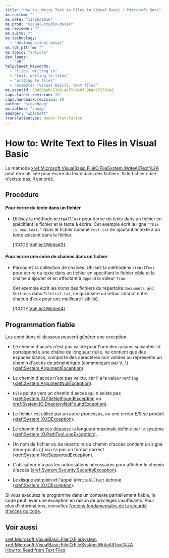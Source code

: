 ```yaml
---
title: "How to: Write Text to Files in Visual Basic | Microsoft Docs"
ms.custom: ""
ms.date: "11/16/2016"
ms.prod: "visual-studio-dev14"
ms.reviewer: ""
ms.suite: ""
ms.technology: 
  - "devlang-visual-basic"
ms.tgt_pltfrm: ""
ms.topic: "article"
dev_langs: 
  - "VB"
helpviewer_keywords: 
  - "files, writing to"
  - "text, writing to files"
  - "writing to files"
  - "examples [Visual Basic], text files"
ms.assetid: 304956eb-530d-4df7-b48f-9b4d1f2581a0
caps.latest.revision: 19
caps.handback.revision: 19
author: "stevehoag"
ms.author: "shoag"
manager: "wpickett"
translationtype: Human Translation
---
```

# How to: Write Text to Files in Visual Basic
La méthode <xref:Microsoft.VisualBasic.FileIO.FileSystem.WriteAllText%2A> peut être utilisée pour écrire du texte dans des fichiers.  Si le fichier cible n'existe pas, il est créé.  
  
## Procédure  
  
#### Pour écrire du texte dans un fichier  
  
-   Utilisez la méthode `WriteAllText` pour écrire du texte dans un fichier en spécifiant le fichier et le texte à écrire.  Cet exemple écrit la ligne `"This is new text."` dans le fichier nommé `test.txt` en ajoutant le texte à un texte existant dans le fichier.  
  
     [!CODE [VbFileIOWrite#3](../CodeSnippet/VS_Snippets_VBCSharp/VbFileIOWrite#3)]  
  
#### Pour écrire une série de chaînes dans un fichier  
  
-   Parcourez la collection de chaînes.  Utilisez la méthode `WriteAllText` pour écrire du texte dans un fichier en spécifiant le fichier cible et la chaîne à ajouter et en affectant à `append` la valeur `True`.  
  
     Cet exemple écrit les noms des fichiers du répertoire `Documents and Settings` dans `FileList.txt`, ce qui insère un retour chariot entre chacun d'eux pour une meilleure lisibilité.  
  
     [!CODE [VbFileIOWrite#4](../CodeSnippet/VS_Snippets_VBCSharp/VbFileIOWrite#4)]  
  
## Programmation fiable  
 Les conditions ci\-dessous peuvent générer une exception.  
  
-   Le chemin d'accès n'est pas valide pour l'une des raisons suivantes : il correspond à une chaîne de longueur nulle, ne contient que des espaces blancs, comporte des caractères non valides ou représente un chemin d'accès de périphérique \(commençant par \\\\.  \\\) \(<xref:System.ArgumentException>\).  
  
-   Le chemin d'accès n'est pas valide, car il a la valeur `Nothing` \(<xref:System.ArgumentNullException>\).  
  
-   `File` pointe vers un chemin d'accès qui n'existe pas \(<xref:System.IO.FileNotFoundException> ou <xref:System.IO.DirectoryNotFoundException>\).  
  
-   Le fichier est utilisé par un autre processus, ou une erreur E\/S se produit \(<xref:System.IO.IOException>\).  
  
-   Le chemin d'accès dépasse la longueur maximale définie par le système \(<xref:System.IO.PathTooLongException>\).  
  
-   Un nom de fichier ou de répertoire du chemin d'accès contient un signe deux\-points \(:\) ou n'a pas un format correct \(<xref:System.NotSupportedException>\).  
  
-   L'utilisateur n'a pas les autorisations nécessaires pour afficher le chemin d'accès \(<xref:System.Security.SecurityException>\).  
  
-   Le disque est plein et l'appel à `WriteAllText` échoue \(<xref:System.IO.IOException>\).  
  
 Si vous exécutez le programme dans un contexte partiellement fiable, le code peut lever une exception en raison de privilèges insuffisants.  Pour plus d'informations, consultez [Notions fondamentales de la sécurité d'accès du code](../Topic/Code%20Access%20Security%20Basics.md).  
  
## Voir aussi  
 <xref:Microsoft.VisualBasic.FileIO.FileSystem>   
 <xref:Microsoft.VisualBasic.FileIO.FileSystem.WriteAllText%2A>   
 [How to: Read from Text Files](../../../../visual-basic/developing-apps/programming/drives-directories-files/how-to-read-from-text-files.md)